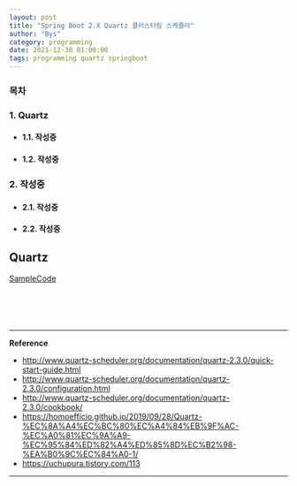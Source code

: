 ```yaml
---
layout: post
title: "Spring Boot 2.X Quartz 클러스터링 스케줄러"
author: "Bys"
category: programming
date: 2021-12-30 01:00:00
tags: programming quartz springboot 
---
```


### 목차 
### 1. Quartz
+ #### 1.1. 작성중
+ #### 1.2. 작성중

### 2. 작성중
+ #### 2.1. 작성중
+ #### 2.2. 작성중


## Quartz

[SampleCode](https://github.com/byoungsoo/quartz/tree/main/quartz-controller)


####


<br><br><br>

---

**Reference**  
- http://www.quartz-scheduler.org/documentation/quartz-2.3.0/quick-start-guide.html
- http://www.quartz-scheduler.org/documentation/quartz-2.3.0/configuration.html
- http://www.quartz-scheduler.org/documentation/quartz-2.3.0/cookbook/
- https://homoefficio.github.io/2019/09/28/Quartz-%EC%8A%A4%EC%BC%80%EC%A4%84%EB%9F%AC-%EC%A0%81%EC%9A%A9-%EC%95%84%ED%82%A4%ED%85%8D%EC%B2%98-%EA%B0%9C%EC%84%A0-1/
- https://uchupura.tistory.com/113

---
